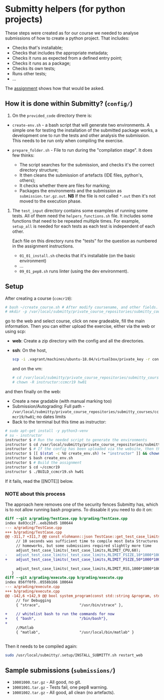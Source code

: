 # Submitty helpers (for python projects)

These steps were created as for our course we needed to
analyse submissions of how to create a python project.
That includes:
 - Checks that's installable;
 - Checks that includes the appropriate metadata;
 - Checks it runs as expected from a defined entry point;
 - Checks it runs as a package;
 - Checks its own tests;
 - Runs other tests;
 - ...

The [assignment](./assignment.md) shows how that would be asked.

## How it is done within Submitty? (`config/`)

1. On the `provided_code` directory there is:

  - `create-env.sh` - a bash script that will generate two environments. A
    simple one for testing the installation of the submitted package works, a
    development one to run the tests and other analysis the submission. This
    needs to be run only when compiling the exercise.

  - `prepare_folder.sh` - File to run during the "compilation stage". It does few thinks:
     - The script searches for the submission, and checks it's the correct directory structure;
     - It then cleans the submission of artefacts (IDE files, python's, others);
     - It checks whether there are files for marking;
     - Packages the environments and the submission as `submission.tar.gz.out`.
       **NB** If the file is not called `*.out` then it's not moved to the
       execution phase.

1. The `test_input` directory contains some examples of running some tests. All
   of them need the `helpers_functions.sh` file. It includes some functions that
   need to be repeated multiple times. For example, `setup_all` is needed for each
   tests as each test is independent of each other.

   Each file on this directory runs the "tests" for the question as numbered in
   the assignment instructions.
   - `01_01_install.sh` checks that it's installable (on the basic environment)
   - ...
   - `09_01_pep8.sh` runs linter (using the dev environment).

## Setup

After creating a course (`ccmcr19`):
```bash
# bash ~/create_course.sh # After modify coursename, and other fields.
# mkdir -p /var/local/submitty/private_course_repositories/submitty_courses/ccmcr19/hw01
```
go to the web and select course, click on new gradeable, fill the main information. Then you can either 
upload the exercise, either via the web or using scp:

- **web**: Create a zip directory with the config and all the directories.

- **ssh**: On the host,
  ```bash
  scp -i .vagrant/machines/ubuntu-18.04/virtualbox/private_key -r config/* root@192.168.56.111:/var/local/submitty/private_course_repositories/submitty_courses/ccmcr19/hw01
  ```
  and on the vm:
  ```bash
  # cd /var/local/submitty/private_course_repositories/submitty_courses/ccmcr19
  # chown -R instructor:ccmcr19 hw01
  ```

and then finally on the web:

- Create a new gradable (with manual marking too)
- Submission/Autograding: Full path - `/var/local/submitty/private_course_repositories/submitty_courses/ccmcr19/hw01`; no dates limits
- Back to the terminal but this time as instructor:
```bash
# sudo apt-get install -y python3-venv
# su - instructor
instructor $ # Run the needed script to generate the environments
instructor $ cd /var/local/submitty/private_course_repositories/submitty_courses/ccmcr19/hw01/provided_code
instructor $ # If the config has been uploaded via the website, then the owner won't be instructor, and the following needs to run
instructor $ [[ $(stat -c %U create_env.sh) != "instructor" ]] && chown -R instructor .
instructor $ bash create_env.sh
instructor $ # Build the assignment
instructor $ cd ~/ccmcr19
instructor $ ./BUILD_ccmcr19.sh hw01
```
If it fails, read the [[NOTE]] below.



### NOTE about this process

The approach here removes one of the security fences Submitty has, which is to
not allow running bash programs. To dissable it you need to do it on:

```diff
diff --git a/grading/TestCase.cpp b/grading/TestCase.cpp
index 8a93cc2f..eeb2bbd5 100644
--- a/grading/TestCase.cpp
+++ b/grading/TestCase.cpp
@@ -311,7 +311,7 @@ const nlohmann::json TestCase::get_test_case_limits() const {
     // 10 seconds was sufficient time to compile most Data Structures
     // homeworks, but some submissions required slightly more time
     adjust_test_case_limits(_test_case_limits,RLIMIT_CPU,60);              // 60 seconds
-    adjust_test_case_limits(_test_case_limits,RLIMIT_FSIZE,10*1000*1000);  // 10 MB executable
+    adjust_test_case_limits(_test_case_limits,RLIMIT_FSIZE,50*1000*1000);  // 50 MB executable
 
     adjust_test_case_limits(_test_case_limits,RLIMIT_RSS,1000*1000*1000);  // 1 GB
   }
diff --git a/grading/execute.cpp b/grading/execute.cpp
index 856ff0f0..0558b166 100644
--- a/grading/execute.cpp
+++ b/grading/execute.cpp
@@ -142,6 +142,9 @@ bool system_program(const std::string &program, std::string &full_path_executabl
     // for Debugging
     { "strace",                  "/usr/bin/strace" },
     
+    // whitelist bash to run the commands for now
+    { "bash",                    "/bin/bash"},
+
     //Matlab
     { "matlab",                  "/usr/local/bin/matlab" }
 
```

Then it needs to be compiled again:
```bash
sudo /usr/local/submitty/.setup/INSTALL_SUBMITTY.sh restart_web
```
## Sample submissions (`submissions/`)

- `10001000.tar.gz` - All good, no git.
- `10001001.tar.gz` - Tests fail, one pep8 warning.
- `10001002.tar.gz` - All good, all clean (no artefacts).

